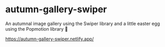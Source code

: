 # autumn-gallery-swiper
An autumnal image gallery using the Swiper library and a little easter egg using the Popmotion library 🍂

https://autumn-gallery-swiper.netlify.app/
